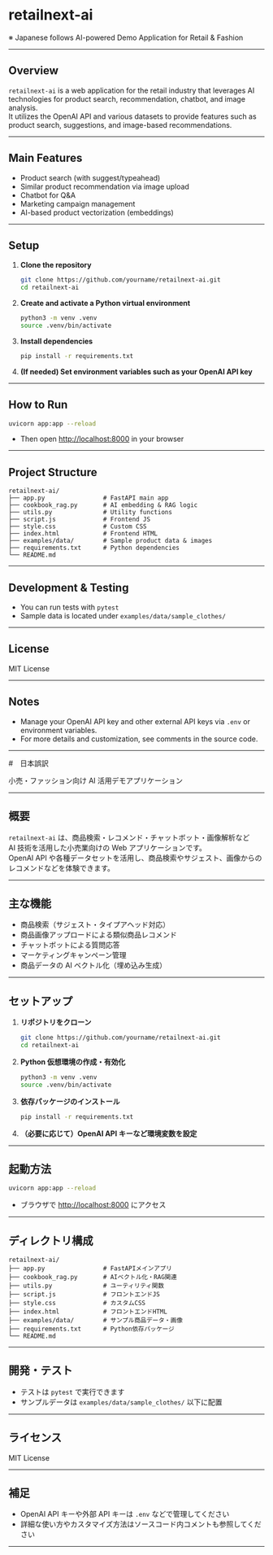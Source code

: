 # retailnext-ai

※ Japanese follows
AI-powered Demo Application for Retail & Fashion

---

## Overview

`retailnext-ai` is a web application for the retail industry that leverages AI technologies for product search, recommendation, chatbot, and image analysis.  
It utilizes the OpenAI API and various datasets to provide features such as product search, suggestions, and image-based recommendations.

---

## Main Features

- Product search (with suggest/typeahead)
- Similar product recommendation via image upload
- Chatbot for Q&A
- Marketing campaign management
- AI-based product vectorization (embeddings)

---

## Setup

1. **Clone the repository**

   ```sh
   git clone https://github.com/yourname/retailnext-ai.git
   cd retailnext-ai
   ```

2. **Create and activate a Python virtual environment**

   ```sh
   python3 -m venv .venv
   source .venv/bin/activate
   ```

3. **Install dependencies**

   ```sh
   pip install -r requirements.txt
   ```

4. **(If needed) Set environment variables such as your OpenAI API key**

---

## How to Run

```sh
uvicorn app:app --reload
```

- Then open [http://localhost:8000](http://localhost:8000) in your browser

---

## Project Structure

```
retailnext-ai/
├── app.py                # FastAPI main app
├── cookbook_rag.py       # AI embedding & RAG logic
├── utils.py              # Utility functions
├── script.js             # Frontend JS
├── style.css             # Custom CSS
├── index.html            # Frontend HTML
├── examples/data/        # Sample product data & images
├── requirements.txt      # Python dependencies
└── README.md
```

---

## Development & Testing

- You can run tests with `pytest`
- Sample data is located under `examples/data/sample_clothes/`

---

## License

MIT License

---

## Notes

- Manage your OpenAI API key and other external API keys via `.env` or environment variables.
- For more details and customization, see comments in the source code.

---

#　日本誤訳

小売・ファッション向け AI 活用デモアプリケーション

---

## 概要

`retailnext-ai` は、商品検索・レコメンド・チャットボット・画像解析など  
AI 技術を活用した小売業向けの Web アプリケーションです。  
OpenAI API や各種データセットを活用し、商品検索やサジェスト、画像からのレコメンドなどを体験できます。

---

## 主な機能

- 商品検索（サジェスト・タイプアヘッド対応）
- 商品画像アップロードによる類似商品レコメンド
- チャットボットによる質問応答
- マーケティングキャンペーン管理
- 商品データの AI ベクトル化（埋め込み生成）

---

## セットアップ

1. **リポジトリをクローン**

   ```sh
   git clone https://github.com/yourname/retailnext-ai.git
   cd retailnext-ai
   ```

2. **Python 仮想環境の作成・有効化**

   ```sh
   python3 -m venv .venv
   source .venv/bin/activate
   ```

3. **依存パッケージのインストール**

   ```sh
   pip install -r requirements.txt
   ```

4. **（必要に応じて）OpenAI API キーなど環境変数を設定**

---

## 起動方法

```sh
uvicorn app:app --reload
```

- ブラウザで [http://localhost:8000](http://localhost:8000) にアクセス

---

## ディレクトリ構成

```
retailnext-ai/
├── app.py                # FastAPIメインアプリ
├── cookbook_rag.py       # AIベクトル化・RAG関連
├── utils.py              # ユーティリティ関数
├── script.js             # フロントエンドJS
├── style.css             # カスタムCSS
├── index.html            # フロントエンドHTML
├── examples/data/        # サンプル商品データ・画像
├── requirements.txt      # Python依存パッケージ
└── README.md
```

---

## 開発・テスト

- テストは `pytest` で実行できます
- サンプルデータは `examples/data/sample_clothes/` 以下に配置

---

## ライセンス

MIT License

---

## 補足

- OpenAI API キーや外部 API キーは `.env` などで管理してください
- 詳細な使い方やカスタマイズ方法はソースコード内コメントも参照してください

---
